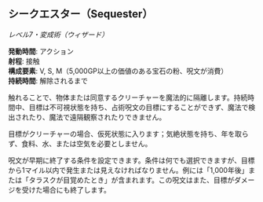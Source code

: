## シークエスター（Sequester）
*レベル7・変成術（ウィザード）*

**発動時間**: アクション  
**射程**: 接触  
**構成要素**: V, S, M（5,000GP以上の価値のある宝石の粉、呪文が消費）  
**持続時間**: 解除されるまで

触れることで、物体または同意するクリーチャーを魔法的に隔離します。持続時間中、目標は不可視状態を持ち、占術呪文の目標にすることができず、魔法で検出されたり、魔法で遠隔観察されたりできません。

目標がクリーチャーの場合、仮死状態に入ります；気絶状態を持ち、年を取らず、食料、水、または空気を必要としません。

呪文が早期に終了する条件を設定できます。条件は何でも選択できますが、目標から1マイル以内で発生または見えなければなりません。例には「1,000年後」または「タラスクが目覚めたとき」が含まれます。この呪文はまた、目標がダメージを受けた場合にも終了します。